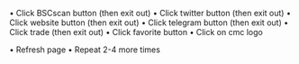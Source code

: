 • Click BSCscan button (then exit out)
• Click twitter button (then exit out)
• Click website button (then exit out)
• Click telegram button (then exit out)
• Click trade (then exit out)
• Click favorite button
• Click on cmc logo

• Refresh page
• Repeat 2-4 more times
